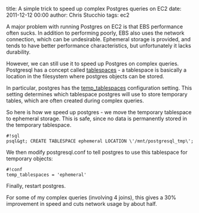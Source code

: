 title: A simple trick to speed up complex Postgres queries on EC2
date: 2011-12-12 00:00
author: Chris Stucchio
tags: ec2




A major problem with running Postgres on EC2 is that EBS performance often sucks. In addition to performing poorly, EBS also uses the network connection, which can be undesirable. Ephemeral storage is provided, and tends to have better performance characteristics, but unfortunately it lacks durability.


However, we can still use it to speed up Postgres on complex queries. Postgresql has a concept called [tablespaces](http://www.postgresql.org/docs/9.1/static/manage-ag-tablespaces.html) - a tablespace is basically a location in the filesystem where postgres objects can be stored.

In particular, postgres has the [temp_tablespaces](http://www.postgresql.org/docs/9.1/static/runtime-config-client.html#GUC-TEMP-TABLESPACES) configuration setting. This setting determines which tablespace postgres will use to store temporary tables, which are often created during complex queries.

So here is how we speed up postgres - we move the temporary tablespace to ephemeral storage. This is safe, since no data is permanently stored in the temporary tablespace.

    #!sql
    psql&gt; CREATE TABLESPACE ephemeral LOCATION \'/mnt/postgresql_tmp\';

We then modify postgresql.conf to tell postgres to use this tablespace for temporary objects:

    #!conf
    temp_tablespaces = 'ephemeral'

Finally, restart postgres.

For some of my complex queries (involving 4 joins), this gives a 30% improvement in speed and cuts network usage by about half.


